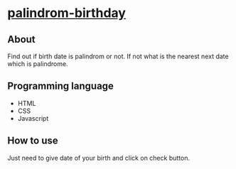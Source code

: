 # [palindrom-birthday](https://palindrombirthdate.netlify.app/)


## About 
Find out if birth date is palindrom or not. If not what is the nearest next date which is palindrome.

## Programming language
- HTML
- CSS
- Javascript

## How to use
Just need to give date of your birth and click on check button.
